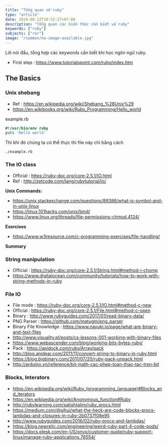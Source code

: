 ```yaml
---
title: "Tổng quan về ruby"
type: "article"
date: 2018-08-22T10:52:27+07:00
description: "Tổng quan các kiến thức cần biết về ruby"
keywords: ["ruby"]
subjects: ["ror"]
image: "/common/no-image-available.jpg"
---
```


Lời nói đầu, tổng hợp các keywords cần biết khi học ngôn ngữ ruby.

- First step : https://www.tutorialspoint.com/ruby/index.htm

## The Basics

### Unix shebang

- Ref : https://en.wikipedia.org/wiki/Shebang_%28Unix%29
- https://en.wikibooks.org/wiki/Ruby_Programming/Hello_world

example.rb
```ruby
#!/usr/bin/env ruby
puts 'Hello world'
```

Thì khi đó chúng ta có thể thực thi file này chỉ bằng cách

```
./example.rb
```

### The IO class

- Official : https://ruby-doc.org/core-2.5.1/IO.html
- Ref : http://zetcode.com/lang/rubytutorial/io/

**Unix Commands:**

- https://unix.stackexchange.com/questions/89386/what-is-symbol-and-in-unix-linux
- https://linux.101hacks.com/unix/bind/
- https://www.linux.org/threads/file-permissions-chmod.4124/

**Exercises**

- https://www.w3resource.com/c-programming-exercises/file-handling/

**Summary**

### String manipulation

- Official : https://ruby-doc.org/core-2.5.1/String.html#method-i-chomp
- https://www.digitalocean.com/community/tutorials/how-to-work-with-string-methods-in-ruby

### File IO

- File mode : https://ruby-doc.org/core-2.5.1/IO.html#method-c-new
- Official : https://ruby-doc.org/core-2.5.1/File.html#method-c-open
- Binary : http://www.rubyguides.com/2017/01/read-binary-data/
- PNG Parser : https://github.com/matugm/png_parser
- Binary File Knowledge : https://www.nayuki.io/page/what-are-binary-and-text-files
- http://www.visuality.pl/posts/cs-lessons-001-working-with-binary-files
- https://www.webascender.com/blog/working-bits-bytes-ruby/
- Pack : https://apidock.com/ruby/Array/pack
- http://blog.anidear.com/2011/11/convert-string-to-binary-in-ruby.html
- https://blog.bigbinary.com/2011/07/20/ruby-pack-unpack.html
- http://arduino.vn/reference/bit-math-cac-phep-toan-thao-tac-tren-bit

### Blocks, Interators

- https://en.wikipedia.org/wiki/Ruby_(programming_language)#Blocks_and_iterators
- https://en.wikipedia.org/wiki/Anonymous_function#Ruby
- http://rubylearning.com/satishtalim/ruby_procs.html
- https://medium.com/@sihui/what-the-heck-are-code-blocks-procs-lambdas-and-closures-in-ruby-2b0737f08e95
- http://www.rubyguides.com/2016/02/ruby-procs-and-lambdas/
- https://blog.newrelic.com/engineering/weird-ruby-part-4-code-pods/
- https://docs.plesk.com/en-US/onyx/customer-guide/ruby-support-linux/manage-ruby-applications.76554/